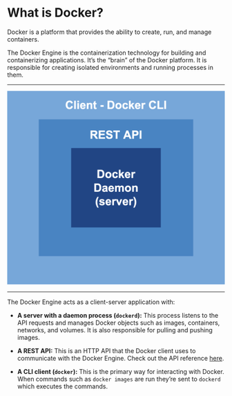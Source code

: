 # What is Docker?

Docker is a platform that provides the ability to create, run, and manage containers.

The Docker Engine is the containerization technology for building and containerizing applications. It’s the “brain” of the Docker platform. It is responsible for creating isolated environments and running processes in them.

<!-- ![Docker runtime diagram](diagram-1.png) -->
--------------------------------------------

<img alt="Container diagram" src="https://raw.githubusercontent.com/thomasfowlerFIS/platform-eng0-what-is-docker/master/diagram-1.png?raw=true" />

--------------------------------------------

The Docker Engine acts as a client-server application with:

- **A server with a daemon process (`dockerd`):** This process listens to the API requests and manages Docker objects such as images, containers, networks, and volumes. It is also responsible for pulling and pushing images.

- **A REST API:** This is an HTTP API that the Docker client uses to communicate with the Docker Engine. Check out the API reference [here](https://docs.docker.com/engine/api/v1.41/#).

- **A CLI client (`docker`):** This is the primary way for interacting with Docker. When commands such as `docker images` are run they’re sent to `dockerd` which executes the commands.
